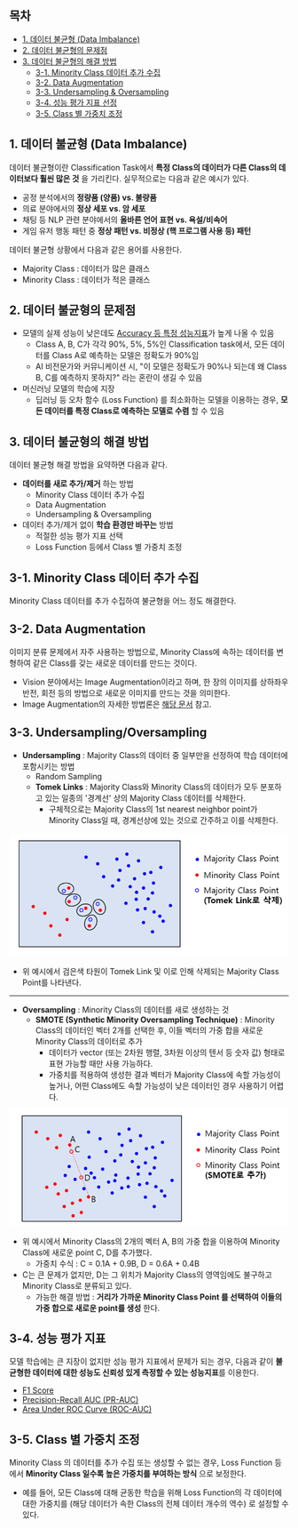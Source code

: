 ## 목차
* [1. 데이터 불균형 (Data Imbalance)](#1-데이터-불균형-data-imbalance)
* [2. 데이터 불균형의 문제점](#2-데이터-불균형의-문제점)
* [3. 데이터 불균형의 해결 방법](#3-데이터-불균형의-해결-방법)
  * [3-1. Minority Class 데이터 추가 수집](#3-1-minority-class-데이터-추가-수집)
  * [3-2. Data Augmentation](#3-2-data-augmentation)
  * [3-3. Undersampling & Oversampling](#3-3-undersamplingoversampling)
  * [3-4. 성능 평가 지표 선정](#3-4-성능-평가-지표)
  * [3-5. Class 별 가중치 조정](#3-5-class-별-가중치-조정)

## 1. 데이터 불균형 (Data Imbalance)
데이터 불균형이란 Classification Task에서 **특정 Class의 데이터가 다른 Class의 데이터보다 훨씬 많은 것** 을 가리킨다. 실무적으로는 다음과 같은 예시가 있다.
* 공정 분석에서의 **정량품 (양품) vs. 불량품**
* 의료 분야에서의 **정상 세포 vs. 암 세포**
* 채팅 등 NLP 관련 분야에서의 **올바른 언어 표현 vs. 욕설/비속어**
* 게임 유저 행동 패턴 중 **정상 패턴 vs. 비정상 (핵 프로그램 사용 등) 패턴**

데이터 불균형 상황에서 다음과 같은 용어를 사용한다.
* Majority Class : 데이터가 많은 클래스
* Minority Class : 데이터가 적은 클래스

## 2. 데이터 불균형의 문제점
* 모델의 실제 성능이 낮은데도 [Accuracy 등 특정 성능지표](데이터_사이언스_기초_Metrics)가 높게 나올 수 있음
  * Class A, B, C가 각각 90%, 5%, 5%인 Classification task에서, 모든 데이터를 Class A로 예측하는 모델은 정확도가 90%임 
  * AI 비전문가와 커뮤니케이션 시, "이 모델은 정확도가 90%나 되는데 왜 Class B, C를 예측하지 못하지?" 라는 혼란이 생길 수 있음 
* 머신러닝 모델의 학습에 지장
  * 딥러닝 등 오차 함수 (Loss Function) 를 최소화하는 모델을 이용하는 경우, **모든 데이터를 특정 Class로 예측하는 모델로 수렴** 할 수 있음

## 3. 데이터 불균형의 해결 방법
데이터 불균형 해결 방법을 요약하면 다음과 같다.

* **데이터를 새로 추가/제거** 하는 방법
  * Minority Class 데이터 추가 수집
  * Data Augmentation
  * Undersampling & Oversampling
* 데이터 추가/제거 없이 **학습 환경만 바꾸는** 방법
  * 적절한 성능 평가 지표 선택
  * Loss Function 등에서 Class 별 가중치 조정

## 3-1. Minority Class 데이터 추가 수집
Minority Class 데이터를 추가 수집하여 불균형을 어느 정도 해결한다.

## 3-2. Data Augmentation
이미지 분류 문제에서 자주 사용하는 방법으로, Minority Class에 속하는 데이터를 변형하여 같은 Class를 갖는 새로운 데이터를 만드는 것이다.
* Vision 분야에서는 Image Augmentation이라고 하며, 한 장의 이미지를 상하좌우 반전, 회전 등의 방법으로 새로운 이미지를 만드는 것을 의미한다.
* Image Augmentation의 자세한 방법론은 [해당 문서](../../Image%20Processing/Basics_Image_Augmentation.md) 참고.

## 3-3. Undersampling/Oversampling
* **Undersampling** : Majority Class의 데이터 중 일부만을 선정하여 학습 데이터에 포함시키는 방법
  * Random Sampling
  * **Tomek Links** : Majority Class와 Minority Class의 데이터가 모두 분포하고 있는 일종의 '경계선' 상의 Majority Class 데이터를 삭제한다.
    * 구체적으로는 Majority Class의 1st nearest neighbor point가 Minority Class일 때, 경계선상에 있는 것으로 간주하고 이를 삭제한다. 

![image](images/데이터_불균형_1.PNG)
* 위 예시에서 검은색 타원이 Tomek Link 및 이로 인해 삭제되는 Majority Class Point를 나타낸다.

----

* **Oversampling** : Minority Class의 데이터를 새로 생성하는 것
  * **SMOTE (Synthetic Minority Oversampling Technique)** : Minority Class의 데이터인 벡터 2개를 선택한 후, 이들 벡터의 가중 합을 새로운 Minority Class의 데이터로 추가
    * 데이터가 vector (또는 2차원 행렬, 3차원 이상의 텐서 등 숫자 값) 형태로 표현 가능할 때만 사용 가능하다.
    * 가중치를 적용하여 생성한 결과 벡터가 Majority Class에 속할 가능성이 높거나, 어떤 Class에도 속할 가능성이 낮은 데이터인 경우 사용하기 어렵다.

![image](images/데이터_불균형_2.PNG)

* 위 예시에서 Minority Class의 2개의 벡터 A, B의 가중 합을 이용하여 Minority Class에 새로운 point C, D를 추가했다.
  * 가중치 수식 : C = 0.1A + 0.9B, D = 0.6A + 0.4B
* C는 큰 문제가 없지만, D는 그 위치가 Majority Class의 영역임에도 불구하고 Minority Class로 분류되고 있다. 
  * 가능한 해결 방법 : **거리가 가까운 Minority Class Point 를 선택하여 이들의 가중 합으로 새로운 point를 생성** 한다.

## 3-4. 성능 평가 지표
모델 학습에는 큰 지장이 없지만 성능 평가 지표에서 문제가 되는 경우, 다음과 같이 **불균형한 데이터에 대한 성능도 신뢰성 있게 측정할 수 있는 성능지표**를 이용한다.
* [F1 Score](데이터_사이언스_기초_Metrics.md#1-3-f1-score)
* [Precision-Recall AUC (PR-AUC)](데이터_사이언스_기초_Metrics.md#3-1-area-under-precision-recall-curve-pr-auc)
* [Area Under ROC Curve (ROC-AUC)](데이터_사이언스_기초_Metrics.md#3-2-area-under-roc-curve-roc-auc)

## 3-5. Class 별 가중치 조정
Minority Class 의 데이터를 추가 수집 또는 생성할 수 없는 경우, Loss Function 등에서 **Minority Class 일수록 높은 가중치를 부여하는 방식** 으로 보정한다.
* 예를 들어, 모든 Class에 대해 균동한 학습을 위해 Loss Function의 각 데이터에 대한 가중치를 (해당 데이터가 속한 Class의 전체 데이터 개수의 역수) 로 설정할 수 있다.